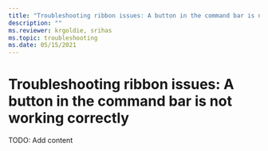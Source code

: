 ```yaml
---
title: "Troubleshooting ribbon issues: A button in the command bar is not working correctly"
description: ""
ms.reviewer: krgoldie, srihas
ms.topic: troubleshooting
ms.date: 05/15/2021
---
```

# Troubleshooting ribbon issues: A button in the command bar is not working correctly

TODO: Add content